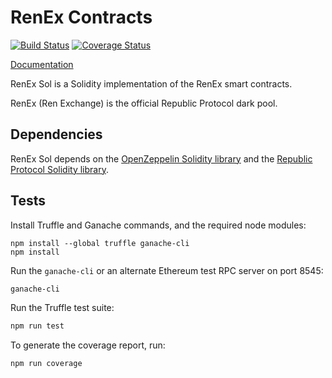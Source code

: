 RenEx Contracts
===============


[![Build Status](https://travis-ci.org/republicprotocol/renex-sol.svg?branch=master)](https://travis-ci.org/republicprotocol/renex-sol)
[![Coverage Status](https://coveralls.io/repos/github/republicprotocol/renex-sol/badge.svg?branch=master)](https://coveralls.io/github/republicprotocol/renex-sol?branch=master)

[Documentation](./docs/index.md)

RenEx Sol is a Solidity implementation of the RenEx smart contracts.

RenEx (Ren Exchange) is the official Republic Protocol dark pool.


Dependencies
------------

RenEx Sol depends on the [OpenZeppelin Solidity library](https://github.com/OpenZeppelin/openzeppelin-solidity) and the [Republic Protocol Solidity library](https://github.com/republicprotocol/republic-sol).


Tests
-----

Install Truffle and Ganache commands, and the required node modules:

```
npm install --global truffle ganache-cli
npm install
```

Run the `ganache-cli` or an alternate Ethereum test RPC server on port 8545:

```sh
ganache-cli
```

Run the Truffle test suite:

```sh
npm run test
```

To generate the coverage report, run:

```sh
npm run coverage
```
